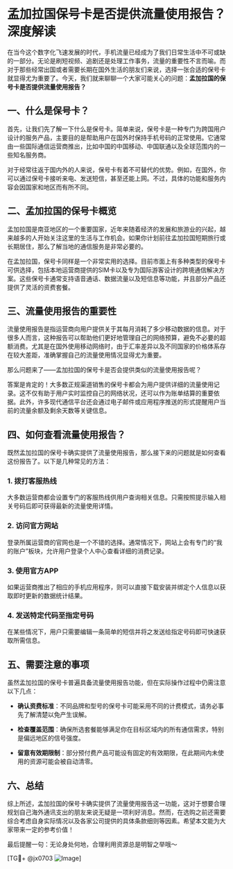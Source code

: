 # 孟加拉国保号卡是否提供流量使用报告？深度解读

在当今这个数字化飞速发展的时代，手机流量已经成为了我们日常生活中不可或缺的一部分。无论是刷短视频、追剧还是处理工作事务，流量的重要性不言而喻。而对于那些经常出国或者需要长期在国外生活的朋友们来说，选择一张合适的保号卡就显得尤为重要了。今天，我们就来聊聊一个大家可能关心的问题：**孟加拉国的保号卡是否提供流量使用报告？**

## 一、什么是保号卡？

首先，让我们先了解一下什么是保号卡。简单来说，保号卡是一种专门为跨国用户设计的服务产品，主要目的是帮助用户在国外时保持手机号码的正常使用。它通常由一些国际通信运营商推出，比如中国的中国移动、中国联通以及全球范围内的一些知名服务商。

对于经常往返于国内外的人来说，保号卡有着不可替代的优势。例如，在国外，你可以通过保号卡接听来电、发送短信，甚至还能上网。不过，具体的功能和服务内容会因国家和地区而有所不同。

## 二、孟加拉国的保号卡概览

孟加拉国是南亚地区的一个重要国家，近年来随着经济的发展和旅游业的兴起，越来越多的人开始关注这里的生活与工作机会。如果你计划前往孟加拉国短期旅行或长期居住，那么了解当地的通信服务是非常必要的。

在孟加拉国，保号卡同样是一个非常实用的选择。目前市面上有多种类型的保号卡可供选择，包括本地运营商提供的SIM卡以及专为国际游客设计的跨境通信解决方案。这些保号卡通常支持语音通话、数据流量以及短信息等功能，并且部分产品还提供了灵活的资费套餐。

## 三、流量使用报告的重要性

流量使用报告是指运营商向用户提供关于其每月消耗了多少移动数据的信息。对于很多人而言，这种报告可以帮助他们更好地管理自己的网络预算，避免不必要的超额消费。尤其是在国外使用移动网络时，由于汇率差异以及不同国家的价格体系存在较大差距，准确掌握自己的流量使用情况显得尤为重要。

那么问题来了——孟加拉国的保号卡是否会提供类似的流量使用报告呢？

答案是肯定的！大多数正规渠道销售的保号卡都会为用户提供详细的流量使用记录。这不仅有助于用户实时监控自己的网络状况，还可以作为账单结算的重要依据。此外，许多现代通信平台还会通过电子邮件或应用程序推送的形式提醒用户当前的流量余额及剩余天数等关键信息。

## 四、如何查看流量使用报告？

既然孟加拉国的保号卡确实提供了流量使用报告，那么接下来的问题就是如何查看这份报告了。以下是几种常见的方法：

### 1. **拨打客服热线**
   大多数运营商都会设置专门的客服热线供用户查询相关信息。只需按照提示输入相关号码后即可获得最新的流量使用详情。

### 2. **访问官方网站**
   登录所属运营商的官网也是一个不错的选择。通常情况下，网站上会有专门的“我的账户”板块，允许用户登录个人中心查看详细的消费记录。

### 3. **使用官方APP**
   如果运营商推出了相应的手机应用程序，则可以直接下载安装并绑定个人信息以获取即时更新的数据统计结果。

### 4. **发送特定代码至指定号码**
   在某些情况下，用户只需要编辑一条简单的短信并将之发送给指定号码即可快速获取所需信息。

## 五、需要注意的事项

虽然孟加拉国的保号卡普遍具备流量使用报告功能，但在实际操作过程中仍需注意以下几点：

- **确认资费标准**：不同品牌和型号的保号卡可能采用不同的计费模式，请务必事先了解清楚以免产生误解。
  
- **检查覆盖范围**：确保所选套餐能够满足你在目标区域内的所有通信需求，特别是偏远地区的信号强度。

- **留意有效期限制**：部分预付费产品可能设有固定的有效期限，在此期间内未使用的资源可能会被自动清零。

## 六、总结

综上所述，孟加拉国的保号卡确实提供了流量使用报告这一功能，这对于想要合理规划自己海外通讯支出的朋友来说无疑是一项利好消息。然而，在选购之前还需要综合考虑自身实际情况以及各家公司提供的具体条款细则等因素。希望本文能为大家带来一定的参考价值！

最后提醒一句：无论身处何地，合理利用资源总是明智之举哦～

[TG💪+ @jx0703 ![Image](https://github.com/user-attachments/assets/dbca1d08-cadb-493c-b0ec-ad6f7a83f270)]